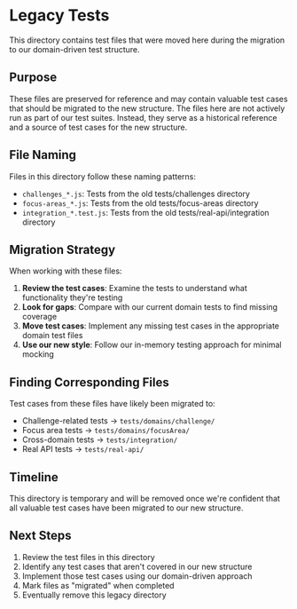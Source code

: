 # Legacy Tests

This directory contains test files that were moved here during the migration to our domain-driven test structure. 

## Purpose

These files are preserved for reference and may contain valuable test cases that should be migrated to the new structure. The files here are not actively run as part of our test suites. Instead, they serve as a historical reference and a source of test cases for the new structure.

## File Naming

Files in this directory follow these naming patterns:
- `challenges_*.js`: Tests from the old tests/challenges directory
- `focus-areas_*.js`: Tests from the old tests/focus-areas directory
- `integration_*.test.js`: Tests from the old tests/real-api/integration directory

## Migration Strategy

When working with these files:

1. **Review the test cases**: Examine the tests to understand what functionality they're testing
2. **Look for gaps**: Compare with our current domain tests to find missing coverage
3. **Move test cases**: Implement any missing test cases in the appropriate domain test files
4. **Use our new style**: Follow our in-memory testing approach for minimal mocking

## Finding Corresponding Files

Test cases from these files have likely been migrated to:

- Challenge-related tests → `tests/domains/challenge/`
- Focus area tests → `tests/domains/focusArea/`
- Cross-domain tests → `tests/integration/`
- Real API tests → `tests/real-api/`

## Timeline

This directory is temporary and will be removed once we're confident that all valuable test cases have been migrated to our new structure.

## Next Steps

1. Review the test files in this directory
2. Identify any test cases that aren't covered in our new structure
3. Implement those test cases using our domain-driven approach
4. Mark files as "migrated" when completed
5. Eventually remove this legacy directory 